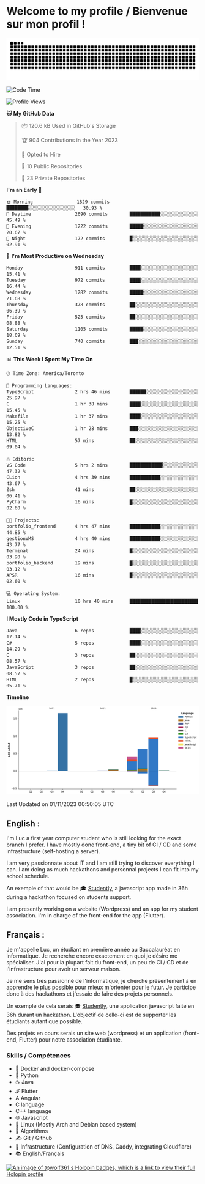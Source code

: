 # Welcome to my profile / Bienvenue sur mon profil !

![snake gif](https://github.com/wolf-361/wolf-361/blob/output/github-contribution-grid-snake.svg)

<!--START_SECTION:waka-->
![Code Time](http://img.shields.io/badge/Code%20Time-432%20hrs%2022%20mins-blue)

![Profile Views](http://img.shields.io/badge/Profile%20Views-0-blue)

**🐱 My GitHub Data** 

> 📦 120.6 kB Used in GitHub's Storage 
 > 
> 🏆 904 Contributions in the Year 2023
 > 
> 💼 Opted to Hire
 > 
> 📜 10 Public Repositories 
 > 
> 🔑 23 Private Repositories 
 > 
**I'm an Early 🐤** 

```text
🌞 Morning                1829 commits        ████████░░░░░░░░░░░░░░░░░   30.93 % 
🌆 Daytime                2690 commits        ███████████░░░░░░░░░░░░░░   45.49 % 
🌃 Evening                1222 commits        █████░░░░░░░░░░░░░░░░░░░░   20.67 % 
🌙 Night                  172 commits         █░░░░░░░░░░░░░░░░░░░░░░░░   02.91 % 
```
📅 **I'm Most Productive on Wednesday** 

```text
Monday                   911 commits         ████░░░░░░░░░░░░░░░░░░░░░   15.41 % 
Tuesday                  972 commits         ████░░░░░░░░░░░░░░░░░░░░░   16.44 % 
Wednesday                1282 commits        █████░░░░░░░░░░░░░░░░░░░░   21.68 % 
Thursday                 378 commits         ██░░░░░░░░░░░░░░░░░░░░░░░   06.39 % 
Friday                   525 commits         ██░░░░░░░░░░░░░░░░░░░░░░░   08.88 % 
Saturday                 1105 commits        █████░░░░░░░░░░░░░░░░░░░░   18.69 % 
Sunday                   740 commits         ███░░░░░░░░░░░░░░░░░░░░░░   12.51 % 
```


📊 **This Week I Spent My Time On** 

```text
🕑︎ Time Zone: America/Toronto

💬 Programming Languages: 
TypeScript               2 hrs 46 mins       ██████░░░░░░░░░░░░░░░░░░░   25.97 % 
C                        1 hr 38 mins        ████░░░░░░░░░░░░░░░░░░░░░   15.45 % 
Makefile                 1 hr 37 mins        ████░░░░░░░░░░░░░░░░░░░░░   15.25 % 
ObjectiveC               1 hr 28 mins        ███░░░░░░░░░░░░░░░░░░░░░░   13.82 % 
HTML                     57 mins             ██░░░░░░░░░░░░░░░░░░░░░░░   09.04 % 

🔥 Editors: 
VS Code                  5 hrs 2 mins        ████████████░░░░░░░░░░░░░   47.32 % 
CLion                    4 hrs 39 mins       ███████████░░░░░░░░░░░░░░   43.67 % 
Zsh                      41 mins             ██░░░░░░░░░░░░░░░░░░░░░░░   06.41 % 
PyCharm                  16 mins             █░░░░░░░░░░░░░░░░░░░░░░░░   02.60 % 

🐱‍💻 Projects: 
portfolio_frontend       4 hrs 47 mins       ███████████░░░░░░░░░░░░░░   44.85 % 
gestionVMS               4 hrs 40 mins       ███████████░░░░░░░░░░░░░░   43.77 % 
Terminal                 24 mins             █░░░░░░░░░░░░░░░░░░░░░░░░   03.90 % 
portfolio_backend        19 mins             █░░░░░░░░░░░░░░░░░░░░░░░░   03.12 % 
APSR                     16 mins             █░░░░░░░░░░░░░░░░░░░░░░░░   02.60 % 

💻 Operating System: 
Linux                    10 hrs 40 mins      █████████████████████████   100.00 % 
```

**I Mostly Code in TypeScript** 

```text
Java                     6 repos             ████░░░░░░░░░░░░░░░░░░░░░   17.14 % 
C#                       5 repos             ████░░░░░░░░░░░░░░░░░░░░░   14.29 % 
C                        3 repos             ██░░░░░░░░░░░░░░░░░░░░░░░   08.57 % 
JavaScript               3 repos             ██░░░░░░░░░░░░░░░░░░░░░░░   08.57 % 
HTML                     2 repos             █░░░░░░░░░░░░░░░░░░░░░░░░   05.71 % 
```



**Timeline**

![Lines of Code chart](https://raw.githubusercontent.com/wolf-361/wolf-361/main/assets/bar_graph.png)


 Last Updated on 01/11/2023 00:50:05 UTC
<!--END_SECTION:waka-->

## English : 

I'm Luc a first year computer student who is still looking for the exact branch I prefer. I have mostly done front-end, a tiny bit of CI / CD and some infrastructure (self-hosting a server).

I am very passionnate about IT and I am still trying to discover everything I can. I am doing as much hackathons and personnal projects I can fit into my school schedule.

An exemple of that would be 🎓 [Studently](https://github.com/wolf-361/Studently-CodeJam12), a javascript app made in 36h during a hackathon focused on students support.

I am presently working on a website (Wordpress) and an app for my student association. I'm in charge of the front-end for the app (Flutter).

## Français :

Je m'appelle Luc, un étudiant en première année au Baccalauréat en informatique. Je recherche encore exactement en quoi je désire me spécialiser. J'ai pour la plupart fait du front-end, un peu de CI / CD et de l'infrastructure pour avoir un serveur maison.

Je me sens très passionné de l'informatique, je cherche présentement à en apprendre le plus possible pour mieux m'orienter pour le futur. Je participe donc à des hackathons et j'essaie de faire des projets personnels.

Un exemple de cela serais 🎓 [Studently](https://github.com/wolf-361/Studently-CodeJam12), une application javascript faite en 36h durant un hackathon. L'objectif de celle-ci est de supporter les étudiants autant que possible.

Des projets en cours serais un site web (wordpress) et un application (front-end, Flutter) pour notre association étudiante.

###  Skills / Compétences

* 🐋 Docker and docker-compose
* 🐍 Python
* ☕ Java
* ℱ Flutter
* A Angular
* C language
* C++ language
* 🌐 Javascript
* 🐧 Linux (Mostly Arch and Debian based system)
* 🧩 Algorithms
* ✍️ Git / Github
* 📜 Infrastructure (Configuration of DNS, Caddy, integrating Cloudflare)
* 📚 English/Français

[![An image of @wolf361's Holopin badges, which is a link to view their full Holopin profile](https://holopin.me/wolf361)](https://holopin.io/@wolf361)


